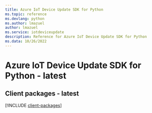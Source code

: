 ```yaml
---
title: Azure IoT Device Update SDK for Python
ms.topic: reference
ms.devlang: python
ms.author: lmazuel
author: lmazuel
ms.service: iotdeviceupdate
description: Reference for Azure IoT Device Update SDK for Python
ms.data: 10/26/2022
---
```

# Azure IoT Device Update SDK for Python - latest

## Client packages - latest
[!INCLUDE [client-packages](iot-device-update-client-index.md)]